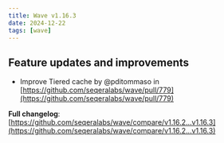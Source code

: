 ```yaml
---
title: Wave v1.16.3
date: 2024-12-22
tags: [wave]
---
```


## Feature updates and improvements

- Improve Tiered cache by @pditommaso in [https://github.com/seqeralabs/wave/pull/779](https://github.com/seqeralabs/wave/pull/779)

**Full changelog**: [https://github.com/seqeralabs/wave/compare/v1.16.2...v1.16.3](https://github.com/seqeralabs/wave/compare/v1.16.2...v1.16.3)
